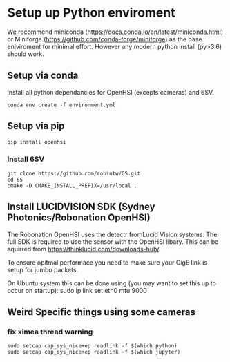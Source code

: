 # Setup up Python enviroment

We recommend miniconda (https://docs.conda.io/en/latest/miniconda.html) or Miniforge (https://github.com/conda-forge/miniforge) as the base eniviroment for minimal effort. However any modern python install (py>3.6) should work.

## Setup via conda
Install all python dependancies for OpenHSI (excepts cameras) and 6SV.

    conda env create -f environment.yml

## Setup via pip

    pip install openhsi

### Install 6SV

    git clone https://github.com/robintw/6S.git
    cd 6S
    cmake -D CMAKE_INSTALL_PREFIX=/usr/local .


## Install LUCIDVISION SDK (Sydney Photonics/Robonation OpenHSI)
The Robonation OpenHSI uses the detectr fromLucid Vision systems. The full SDK is required to use the sensor with the OpenHSI libary. This can be aquirred from https://thinklucid.com/downloads-hub/.

To ensure opitmal performace you need to make sure your GigE link is setup for jumbo packets.

On Ubuntu system this can be done using (you may want to set this up to occur on startup):
    sudo ip link set eth0 mtu 9000


## Weird Specific things using some cameras

### fix ximea thread warning

    sudo setcap cap_sys_nice+ep readlink -f $(which python)
    sudo setcap cap_sys_nice+ep readlink -f $(which jupyter)